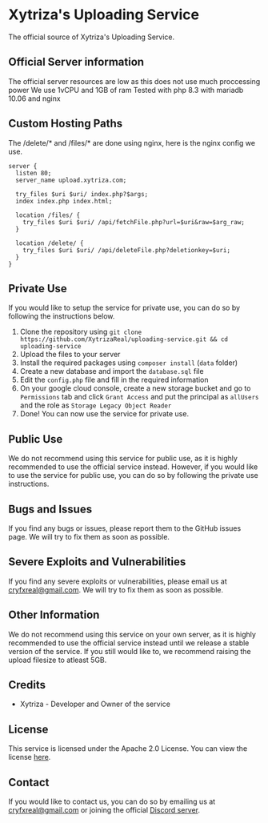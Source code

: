 # Xytriza's Uploading Service
The official source of Xytriza's Uploading Service.

## Official Server information
The official server resources are low as this does not use much proccessing power
We use 1vCPU and 1GB of ram
Tested with php 8.3 with mariadb 10.06 and nginx

## Custom Hosting Paths
The /delete/* and /files/* are done using nginx, here is the nginx config we use.
```
server {
  listen 80;
  server_name upload.xytriza.com;

  try_files $uri $uri/ index.php?$args;
  index index.php index.html;
  
  location /files/ {
    try_files $uri $uri/ /api/fetchFile.php?url=$uri&raw=$arg_raw;
  }
  
  location /delete/ {
    try_files $uri $uri/ /api/deleteFile.php?deletionkey=$uri;
  }
}
```

## Private Use
If you would like to setup the service for private use, you can do so by following the instructions below.

1. Clone the repository using `git clone https://github.com/XytrizaReal/uploading-service.git && cd uploading-service`
2. Upload the files to your server
3. Install the required packages using `composer install` (`data` folder)
4. Create a new database and import the `database.sql` file
5. Edit the `config.php` file and fill in the required information
6. On your google cloud console, create a new storage bucket and go to `Permissions` tab and click `Grant Access` and put the principal as `allUsers` and the role as `Storage Legacy Object Reader`
7. Done! You can now use the service for private use.

## Public Use
We do not recommend using this service for public use, as it is highly recommended to use the official service instead. However, if you would like to use the service for public use, you can do so by following the private use instructions.

## Bugs and Issues
If you find any bugs or issues, please report them to the GitHub issues page. We will try to fix them as soon as possible.

## Severe Exploits and Vulnerabilities
If you find any severe exploits or vulnerabilities, please email us at cryfxreal@gmail.com. We will try to fix them as soon as possible.

## Other Information
We do not recommend using this service on your own server, as it is highly recommended to use the official service instead until we release a stable version of the service.
If you still would like to, we recommend raising the upload filesize to atleast 5GB.

## Credits
- Xytriza - Developer and Owner of the service

## License
This service is licensed under the Apache 2.0 License. You can view the license [here](https://github.com/Xytrizareal/uploading-service/blob/master/LICENSE.txt).

## Contact
If you would like to contact us, you can do so by emailing us at cryfxreal@gmail.com or joining the official [Discord server](https://upload.xytriza.com/discord).
